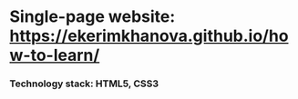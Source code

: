 # Single-page website: https://ekerimkhanova.github.io/how-to-learn/
### Technology stack: HTML5, CSS3
